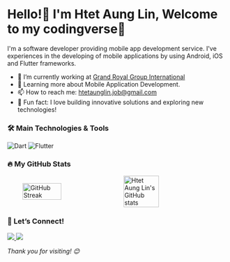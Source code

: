 # Hello!👋 I'm Htet Aung Lin, Welcome to my codingverse💫 

I'm a software developer providing mobile app development service. I've experiences in the developing of mobile applications by using Android, iOS and Flutter frameworks.

- 🔭 I’m currently working at [Grand Royal Group International](https://www.grandroyal-group.com)
- 🌱 Learning more about Mobile Application Development.
- 📫 How to reach me: [htetaunglin.job@gmail.com](mailto:htetaunglin.job@gmail.com)
- 🎉 Fun fact: I love building innovative solutions and exploring new technologies!
 
### 🛠️ Main Technologies & Tools
![Dart](https://img.shields.io/badge/Dart-0175C2?style=flat&logo=dart&logoColor=white)
![Flutter](https://img.shields.io/badge/Flutter-02569B?style=flat&logo=flutter&logoColor=white)


### 🔥 My GitHub Stats
<div style="display: flex; justify-content: center; align-items: center; max-width: 1000px; margin: 0 auto; gap: 20px;">
    <img src="https://streak-stats.demolab.com/?user=htetaunglin&theme=dark" alt="GitHub Streak" style="width: 42%;" />
    <img src="https://github-readme-stats.vercel.app/api?username=htetaunglin&show_icons=true&theme=radical" style="width: 40%" alt="Htet Aung Lin's GitHub stats" />
</div>

### 🚀 Let’s Connect!
<a href="https://www.linkedin.com/in/htetaunglin">
  <img src="https://img.shields.io/badge/LinkedIn-%230077B5.svg?&style=flat&logo=linkedin&logoColor=white" />
</a>
<a href="mailto:htetaunglin.job@gmail.com">
  <img src="https://img.shields.io/badge/Email-%23D14836.svg?&style=flat&logo=gmail&logoColor=white" />
</a>

*Thank you for visiting! 😊*
